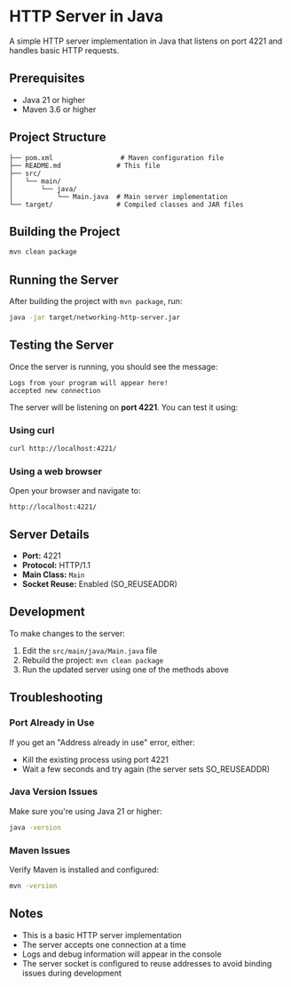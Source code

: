 # HTTP Server in Java

A simple HTTP server implementation in Java that listens on port 4221 and handles basic HTTP requests.

## Prerequisites

- Java 21 or higher
- Maven 3.6 or higher

## Project Structure

```
├── pom.xml                 # Maven configuration file
├── README.md              # This file
├── src/
│   └── main/
│       └── java/
│           └── Main.java  # Main server implementation
└── target/                # Compiled classes and JAR files
```

## Building the Project

```bash
mvn clean package
```

## Running the Server

After building the project with `mvn package`, run:

```bash
java -jar target/networking-http-server.jar
```

## Testing the Server

Once the server is running, you should see the message:
```
Logs from your program will appear here!
accepted new connection
```

The server will be listening on **port 4221**. You can test it using:

### Using curl
```bash
curl http://localhost:4221/
```

### Using a web browser
Open your browser and navigate to:
```
http://localhost:4221/
```

## Server Details

- **Port:** 4221
- **Protocol:** HTTP/1.1
- **Main Class:** `Main`
- **Socket Reuse:** Enabled (SO_REUSEADDR)

## Development

To make changes to the server:

1. Edit the `src/main/java/Main.java` file
2. Rebuild the project: `mvn clean package`
3. Run the updated server using one of the methods above

## Troubleshooting

### Port Already in Use
If you get an "Address already in use" error, either:
- Kill the existing process using port 4221
- Wait a few seconds and try again (the server sets SO_REUSEADDR)

### Java Version Issues
Make sure you're using Java 21 or higher:
```bash
java -version
```

### Maven Issues
Verify Maven is installed and configured:
```bash
mvn -version
```

## Notes

- This is a basic HTTP server implementation
- The server accepts one connection at a time
- Logs and debug information will appear in the console
- The server socket is configured to reuse addresses to avoid binding issues during development